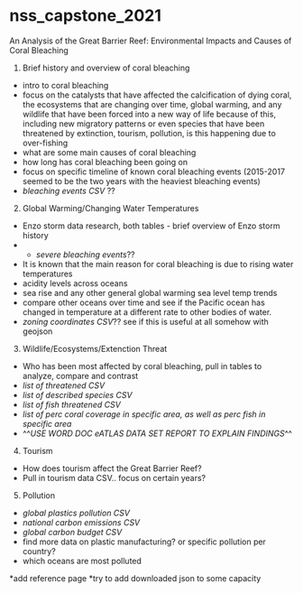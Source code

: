 # nss_capstone_2021

An Analysis of the Great Barrier Reef: Environmental Impacts and Causes of Coral Bleaching

1. Brief history and overview of coral bleaching
  - intro to coral bleaching
  - focus on the catalysts that have affected the calcification of dying coral, the ecosystems that are changing over time, global warming, and any wildlife that have been forced into a new way of life because of this, including new migratory patterns or even species that have been threatened by extinction, tourism, pollution, is this happening due to over-fishing
  - what are some main causes of coral bleaching
  - how long has coral bleaching been going on
  - focus on specific timeline of known coral bleaching events (2015-2017 seemed to be the two years with the heaviest bleaching events)
  - *bleaching events CSV* ??

2. Global Warming/Changing Water Temperatures
  - Enzo storm data research, both tables - brief overview of Enzo storm history
  - - *severe bleaching events*??
  - It is known that the main reason for coral bleaching is due to rising water temperatures
  - acidity levels across oceans
  - sea rise and any other general global warming sea level temp trends
  - compare other oceans over time and see if the Pacific ocean has changed in temperature at a different rate to other bodies of water. 
  - *zoning coordinates CSV*?? see if this is useful at all somehow with geojson
 
3. Wildlife/Ecosystems/Extenction Threat
- Who has been most affected by coral bleaching, pull in tables to analyze, compare and contrast
- *list of threatened CSV*
- *list of described species CSV*
- *list of fish threatened CSV*
- *list of perc coral coverage in specific area, as well as perc fish in specific area*
- ^^*USE WORD DOC eATLAS DATA SET REPORT TO EXPLAIN FINDINGS*^^

4. Tourism
- How does tourism affect the Great Barrier Reef?
- Pull in tourism data CSV.. focus on certain years? 


5. Pollution
- *global plastics pollution CSV*
- *national carbon emissions CSV*
- *global carbon budget CSV*
- find more data on plastic manufacturing? or specific pollution per country?
- which oceans are most polluted


*add reference page
*try to add downloaded json to some capacity
